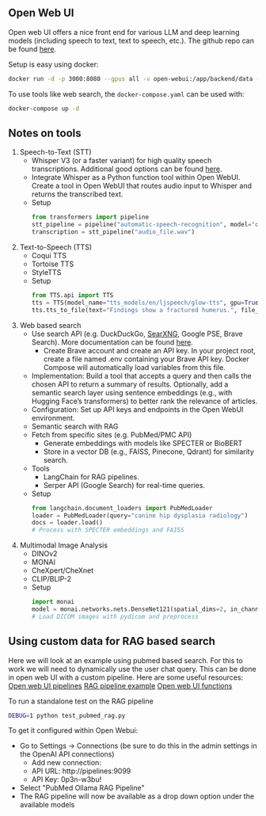 ## Open Web UI

Open web UI offers a nice front end for various LLM and deep learning models (including speech to text, text to speech, etc.). The github repo can be found [here](https://github.com/open-webui/open-webui).

Setup is easy using docker:
```bash
docker run -d -p 3000:8080 --gpus all -v open-webui:/app/backend/data --name open-webui ghcr.io/open-webui/open-webui:main
```
To use tools like web search, the `docker-compose.yaml` can be used with:
```bash
docker-compose up -d
```

## Notes on tools

1. Speech-to-Text (STT)
    - Whisper V3 (or a faster variant) for high quality speech transcriptions. Additional good options can be found [here](https://huggingface.co/spaces/hf-audio/open_asr_leaderboard).
    - Integrate Whisper as a Python function tool within Open WebUI. Create a tool in Open WebUI that routes audio input to Whisper and returns the transcribed text.
    - Setup
        ```python
        from transformers import pipeline
        stt_pipeline = pipeline("automatic-speech-recognition", model="openai/whisper-large-v3")
        transcription = stt_pipeline("audio_file.wav")
        ```
2. Text-to-Speech (TTS)
    - Coqui TTS
    - Tortoise TTS
    - StyleTTS
    - Setup
        ```python
        from TTS.api import TTS
        tts = TTS(model_name="tts_models/en/ljspeech/glow-tts", gpu=True)
        tts.tts_to_file(text="Findings show a fractured humerus.", file_path="output.wav")
        ```
3. Web based search
    - Use search API (e.g. DuckDuckGo, [SearXNG](https://docs.openwebui.com/tutorials/web-search/searxng), Google PSE, Brave Search). More documentation can be found [here](https://docs.openwebui.com/category/-web-search).
        - Create Brave account and create an API key. In your project root, create a file named .env containing your Brave API key. Docker Compose will automatically load variables from this file.
    - Implementation:
        Build a tool that accepts a query and then calls the chosen API to return a summary of results.
        Optionally, add a semantic search layer using sentence embeddings (e.g., with Hugging Face’s transformers) to better rank the relevance of articles.
    - Configuration:
        Set up API keys and endpoints in the Open WebUI environment.
    - Semantic search with RAG
    - Fetch from specific sites (e.g. PubMed/PMC API)
        - Generate embeddings with models like SPECTER or BioBERT
        - Store in a vector DB (e.g., FAISS, Pinecone, Qdrant) for similarity search.
    - Tools
        - LangChain for RAG pipelines.
        - Serper API (Google Search) for real-time queries.
    - Setup
        ```python
        from langchain.document_loaders import PubMedLoader
        loader = PubMedLoader(query="canine hip dysplasia radiology")
        docs = loader.load()
        # Process with SPECTER embeddings and FAISS
        ```
4. Multimodal Image Analysis 
    - DINOv2
    - MONAI
    - CheXpert/CheXnet
    - CLIP/BLIP-2
    - Setup
        ```python
        import monai
        model = monai.networks.nets.DenseNet121(spatial_dims=2, in_channels=1, out_channels=2)
        # Load DICOM images with pydicom and preprocess
        ```

## Using custom data for RAG based search 

Here we will look at an example using pubmed based search. For this to work we will need to dynamically use the user chat query. This can be done in open web UI with a custom pipeline. Here are some useful resources:
[Open web UI pipelines](https://docs.openwebui.com/pipelines/)
[RAG pipeline example](https://github.com/open-webui/pipelines/blob/main/examples/pipelines/rag/llamaindex_pipeline.py)
[Open web UI functions](https://docs.openwebui.com/features/plugin/functions/)

To run a standalone test on the RAG pipeline
```bash
DEBUG=1 python test_pubmed_rag.py
```

To get it configured within Open Webui:
- Go to Settings → Connections (be sure to do this in the admin settings in the OpenAI API connections)
    - Add new connection:
    - API URL: http://pipelines:9099
    - API Key: 0p3n-w3bu!
- Select "PubMed Ollama RAG Pipeline"
- The RAG pipeline will now be available as a drop down option under the available models